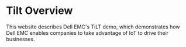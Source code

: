 Tilt Overview
=
This website describes Dell EMC's TiLT demo, which demonstrates how Dell EMC enables companies to take advantage of IoT to drive their businesses.
